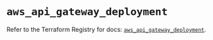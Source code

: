 # `aws_api_gateway_deployment`

Refer to the Terraform Registry for docs: [`aws_api_gateway_deployment`](https://registry.terraform.io/providers/hashicorp/aws/6.4.0/docs/resources/api_gateway_deployment).
